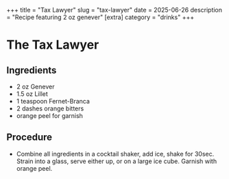 ﻿+++
title = "Tax Lawyer"
slug = "tax-lawyer"
date = 2025-06-26
description = "Recipe featuring 2 oz genever"
[extra]
  category = "drinks"
+++

# The Tax Lawyer

## Ingredients
* 2 oz Genever
* 1.5 oz Lillet
* 1 teaspoon Fernet-Branca
* 2 dashes orange bitters
* orange peel for garnish

## Procedure
* Combine all ingredients in a cocktail shaker, add ice, shake for 30sec. Strain into a glass, serve either up, or on a large ice cube. Garnish with orange peel.